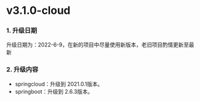 # v3.1.0-cloud
### 1. 升级日期
升级日期为：2022-6-9，在新的项目中尽量使用新版本，老旧项目酌情更新至最新

### 2. 升级内容
  - springcloud：升级到 2021.0.1版本。
  - springboot：升级到 2.6.3版本。
